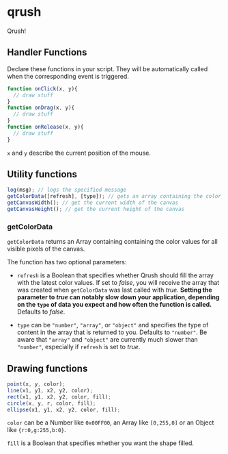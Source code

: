 qrush
=====

Qrush!

## Handler Functions

Declare these functions in your script. They will be automatically called when the corresponding event is triggered.

```javascript
function onClick(x, y){
  // draw stuff
}
function onDrag(x, y){
  // draw stuff
}
function onRelease(x, y){
  // draw stuff
}
```

`x` and `y` describe the current position of the mouse. 

## Utility functions

```javascript
log(msg); // logs the specified message
getColorData([refresh], [type]); // gets an array containing the color values for all visible pixels of the canvas
getCanvasWidth(); // get the current width of the canvas
getCanvasHeight(); // get the current height of the canvas
```

### getColorData

`getColorData` returns an Array containing containing the color values for all visible pixels of the canvas.

The function has two optional parameters:

* `refresh` is a Boolean that specifies whether Qrush should fill the array with the latest color values. If set to *false*, you will receive the array that was created when `getColorData` was last called with *true*. **Setting the parameter to *true* can notably slow down your application, depending on the `type` of data you expect and how often the function is called.** Defaults to *false*.

* `type` can be `"number"`, `"array"`, or `"object"` and specifies the type of content in the array that is returned to you. Defaults to `"number"`. Be aware that `"array"` and `"object"` are currently much slower than `"number"`, especially if `refresh` is set to *true*.


## Drawing functions

```javascript
point(x, y, color);
line(x1, y1, x2, y2, color);
rect(x1, y1, x2, y2, color, fill);
circle(x, y, r, color, fill);
ellipse(x1, y1, x2, y2, color, fill);
```

`color` can be a Number like `0x00FF00`, an Array like `[0,255,0]` or an Object like `{r:0,g:255,b:0}`.

`fill` is a Boolean that specifies whether you want the shape filled.
